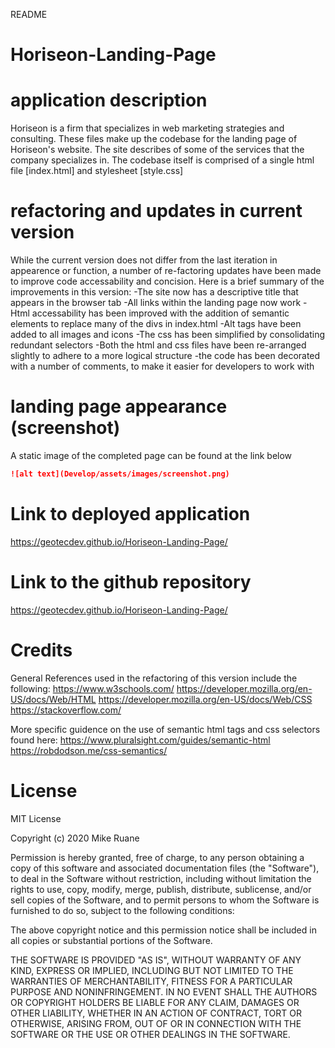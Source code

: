 README
# Horiseon-Landing-Page

# application description
Horiseon is a firm that specializes in web marketing strategies and consulting. These files
make up the codebase for the landing page of Horiseon's website. The site describes
of some of the services that the company specializes in. The codebase itself is comprised of
a single html file [index.html] and stylesheet [style.css]


# refactoring and updates in current version
While the current version does not differ from the last iteration in appearence or function,
a number of re-factoring updates have been made to improve code accessability and concision.
Here is a brief summary of the improvements in this version:
-The site now has a descriptive title that appears in the browser tab
-All links within the landing page now work
-Html accessability has been improved with the addition of semantic elements to replace many
 of the divs in index.html
-Alt tags have been added to all images and icons
-The css has been simplified by consolidating redundant selectors
-Both the html and css files have been re-arranged slightly to adhere to a more
 logical structure
-the code has been decorated with a number of comments, to make it easier for developers to
 work with

# landing page appearance (screenshot)

A static image of the completed page can be found at the link below
```md
![alt text](Develop/assets/images/screenshot.png)
```

# Link to deployed application
https://geotecdev.github.io/Horiseon-Landing-Page/

# Link to the github repository
https://geotecdev.github.io/Horiseon-Landing-Page/

# Credits
General References used in the refactoring of this version include the following:
https://www.w3schools.com/
https://developer.mozilla.org/en-US/docs/Web/HTML
https://developer.mozilla.org/en-US/docs/Web/CSS
https://stackoverflow.com/

More specific guidence on the use of semantic html tags and css selectors found here:
https://www.pluralsight.com/guides/semantic-html
https://robdodson.me/css-semantics/

# License
MIT License

Copyright (c) 2020 Mike Ruane

Permission is hereby granted, free of charge, to any person obtaining a copy
of this software and associated documentation files (the "Software"), to deal
in the Software without restriction, including without limitation the rights
to use, copy, modify, merge, publish, distribute, sublicense, and/or sell
copies of the Software, and to permit persons to whom the Software is
furnished to do so, subject to the following conditions:

The above copyright notice and this permission notice shall be included in all
copies or substantial portions of the Software.

THE SOFTWARE IS PROVIDED "AS IS", WITHOUT WARRANTY OF ANY KIND, EXPRESS OR
IMPLIED, INCLUDING BUT NOT LIMITED TO THE WARRANTIES OF MERCHANTABILITY,
FITNESS FOR A PARTICULAR PURPOSE AND NONINFRINGEMENT. IN NO EVENT SHALL THE
AUTHORS OR COPYRIGHT HOLDERS BE LIABLE FOR ANY CLAIM, DAMAGES OR OTHER
LIABILITY, WHETHER IN AN ACTION OF CONTRACT, TORT OR OTHERWISE, ARISING FROM,
OUT OF OR IN CONNECTION WITH THE SOFTWARE OR THE USE OR OTHER DEALINGS IN THE
SOFTWARE.
